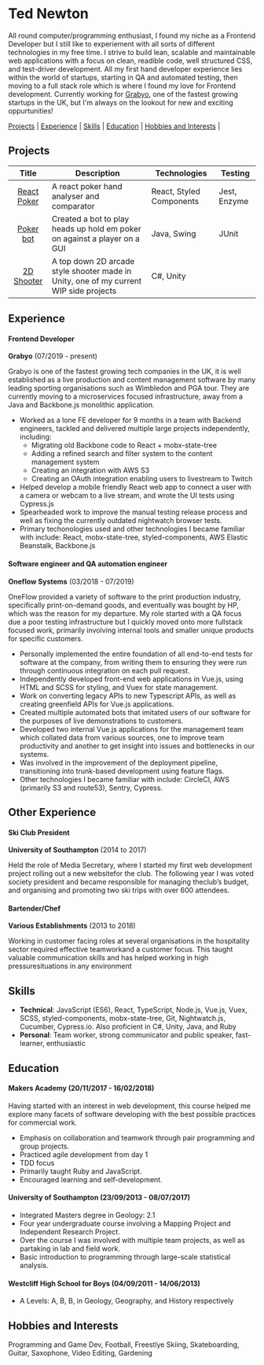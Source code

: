 # Ted Newton

All round computer/programming enthusiast, I found my niche as a Frontend Developer but I still like to experiement with all sorts of different technologies in my free time. I strive to build lean, scalable and maintainable web applications with a focus on clean, readible code, well structured CSS, and test-driver development. All my first hand developer experience lies within the world of startups, starting in QA and automated testing, then moving to a full stack role which is where I found my love for Frontend development. Currently working for [Grabyo](https://about.grabyo.com/us/), one of the fastest growing startups in the UK, but I'm always on the lookout for new and exciting oppurtunities!

[Projects](#projects) | [Experience](#experience) | [Skills](#skills) | [Education](#education) | [Hobbies and Interests](#hobbies-and-interests) |

## Projects

| Title | Description | Technologies | Testing |
|:-----:|-------------|--------------|---------|
|[React Poker](https://github.com/newtdogg/react-poker)| A react poker hand analyser and comparator | React, Styled Components | Jest, Enzyme |
|[Poker bot](https://github.com/newtdogg/poker-bot)| Created a bot to play heads up hold em poker on against a player on a GUI| Java, Swing| JUnit |
|[2D Shooter](https://github.com/newtdogg/2Dshooter)| A top down 2D arcade style shooter made in Unity, one of my current WIP side projects| C#, Unity | |

## Experience

#### Frontend Developer
**Grabyo** (07/2019 - present)

Grabyo is one of the fastest growing tech companies in the UK, it is well established as a live production and content management software by many leading sporting organisations such as Wimbledon and PGA tour. They are currently moving to a microservices focused infrastructure, away from a Java and Backbone.js monolithic application.

- Worked as a lone FE developer for 9 months in a team with Backend engineers, tackled and delivered multiple large projects independently, including:
  - Migrating old Backbone code to React + mobx-state-tree
  - Adding a refined search and filter system to the content management system
  - Creating an integration with AWS S3
  - Creating an OAuth integration enabling users to livestream to Twitch
- Helped develop a mobile friendly React web app to connect a user with a camera or webcam to a live stream, and wrote the UI tests using Cypress.js
- Spearheaded work to improve the manual testing release process and well as fixing the currently outdated nightwatch browser tests.
- Primary techonologies used and other technologies I became familiar with include: React, mobx-state-tree, styled-components, AWS Elastic Beanstalk, Backbone.js

#### Software engineer and QA automation engineer
**Oneflow Systems** (03/2018 - 07/2019)

OneFlow provided a variety of software to the print production industry, specifically print-on-demand goods, and eventually was bought by HP, which was the reason for my departure. My role started with a QA focus due a poor testing infrastructure but I quickly moved onto more fullstack focused work, primarily involving internal tools and smaller unique products for specific customers.

- Personally implemented the entire foundation of all end-to-end tests for software at the company, from writing them to ensuring they were run through continuous integration on each pull request.
- Independently developed front-end web applications in Vue.js, using HTML and SCSS for styling, and Vuex for state management.
- Work on converting legacy APIs to new Typescript APIs, as well as creating greenfield APIs for Vue.js applications.
- Created multiple automated bots that imitated users of our software for the purposes of live demonstrations to customers.
- Developed two internal Vue.js applications for the management team which collated data from various sources, one to improve team productivity and another to get insight into issues and bottlenecks in our systems.
- Was involved in the improvement of the deployment pipeline, transitioning into trunk-based development using feature flags.
- Other technologies I became familiar with include: CircleCI, AWS (primarily S3 and route53), Sentry, Cypress.

## Other Experience

#### **Ski Club President**

**University of Southampton** (2014 to 2017)  

Held the role of Media Secretary, where I started my first web development project rolling out a new websitefor the club.  The following year I was voted society president and became responsible for managing theclub’s budget, and organising and promoting two ski trips with over 600 attendees.

#### **Bartender/Chef**

**Various Establishments** (2013 to 2018)    


Working in customer facing roles at several organisations in the hospitality sector required effective teamworkand a customer focus.  This taught valuable communication skills and has helped working in high pressuresituations in any environment

## Skills
- **Technical**: JavaScript (ES6), React, TypeScript, Node.js, Vue.js, Vuex, SCSS, styled-components, mobx-state-tree, Git, Nightwatch.js, Cucumber, Cypress.io. Also proficient in C#, Unity, Java, and Ruby
- **Personal**: Team worker, strong communicator and public speaker, fast-learner, enthusiastic

## Education

#### Makers Academy (20/11/2017 - 16/02/2018)

Having started with an interest in web development, this course helped me explore many facets of software developing with the best possible practices for commercial work.

- Emphasis on collaboration and teamwork through pair programming and group projects.
- Practiced agile development from day 1
- TDD focus
- Primarily taught Ruby and JavaScript.
- Encouraged learning and self-development.

#### University of Southampton (23/09/2013 - 08/07/2017)

- Integrated Masters degree in Geology: 2.1
- Four year undergraduate course involving a  Mapping Project and Independent Research Project.
- Over the course I was involved with multiple team projects, as well as partaking in lab and field work.
- Basic introduction to programming through large-scale statistical analysis.

#### Westcliff High School for Boys (04/09/2011 - 14/06/2013)

- A Levels: A, B, B, in Geology, Geography, and History respectively


## Hobbies and Interests

Programming and Game Dev, Football, Freestlye Skiing, Skateboarding, Guitar, Saxophone, Video Editing, Gardening
